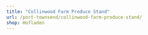 ```yaml
---
title: "Collinwood Farm Produce Stand"
url: /port-townsend/collinwood-farm-produce-stand/
shop: Hofladen
---
```

